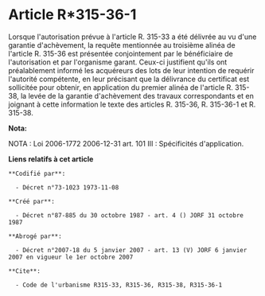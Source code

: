 # Article R*315-36-1

Lorsque l'autorisation prévue à l'article R. 315-33 a été délivrée au vu d'une garantie d'achèvement, la requête mentionnée
au troisième alinéa de l'article R. 315-36 est présentée conjointement par le bénéficiaire de l'autorisation et par
l'organisme garant. Ceux-ci justifient qu'ils ont préalablement informé les acquéreurs des lots de leur intention de requérir
l'autorité compétente, en leur précisant que la délivrance du certificat est sollicitée pour obtenir, en application du
premier alinéa de l'article R. 315-38, la levée de la garantie d'achèvement des travaux correspondants et en joignant à cette
information le texte des articles R. 315-36, R. 315-36-1 et R. 315-38.

**Nota:**

NOTA : Loi 2006-1772 2006-12-31 art. 101 III : Spécificités d'application.

**Liens relatifs à cet article**

	**Codifié par**:

	  - Décret n°73-1023 1973-11-08

	**Créé par**:

	  - Décret n°87-885 du 30 octobre 1987 - art. 4 () JORF 31 octobre 1987

	**Abrogé par**:

	  - Décret n°2007-18 du 5 janvier 2007 - art. 13 (V) JORF 6 janvier 2007 en vigueur le 1er octobre 2007

	**Cite**:

	  - Code de l'urbanisme R315-33, R315-36, R315-38, R315-36-1
